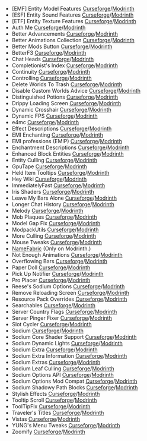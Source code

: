 - [EMF] Entity Model Features [Curseforge](https://www.curseforge.com/minecraft/mc-mods/entity-model-features)/[Modrinth](https://modrinth.com/mod/entity-model-features)  
- [ESF] Entity Sound Features [Curseforge](https://www.curseforge.com/minecraft/mc-mods/esf-entity-sound-features)/[Modrinth](https://modrinth.com/mod/esf)  
- [ETF] Entity Texture Features [Curseforge](https://www.curseforge.com/minecraft/mc-mods/entity-texture-features-fabric)/[Modrinth](https://modrinth.com/mod/entitytexturefeatures)  
- Auth Me [Curseforge](https://www.curseforge.com/minecraft/mc-mods/auth-me)/[Modrinth](https://modrinth.com/mod/auth-me)  
- Better Advancements [Curseforge](https://www.curseforge.com/minecraft/mc-mods/better-advancements)/[Modrinth](https://modrinth.com/mod/better-advancements)  
- Better Animations Collection [Curseforge](https://www.curseforge.com/minecraft/mc-mods/better-animations-collection)/[Modrinth](https://modrinth.com/mod/better-animations-collection)  
- Better Mods Button [Curseforge](https://www.curseforge.com/minecraft/mc-mods/better-mods-button)/[Modrinth](https://modrinth.com/mod/better-mods-button)  
- BetterF3 [Curseforge](https://www.curseforge.com/minecraft/mc-mods/betterf3)/[Modrinth](https://modrinth.com/mod/betterf3)  
- Chat Heads [Curseforge](https://www.curseforge.com/minecraft/mc-mods/chat-heads)/[Modrinth](https://modrinth.com/mod/chat-heads)  
- Completionist's Index [Curseforge](https://www.curseforge.com/minecraft/mc-mods/completionists-index)/[Modrinth](https://modrinth.com/mod/completionists-index)  
- Continuity [Curseforge](https://www.curseforge.com/minecraft/mc-mods/continuity)/[Modrinth](https://modrinth.com/mod/continuity)  
- Controlling [Curseforge](https://www.curseforge.com/minecraft/mc-mods/controlling)/[Modrinth](https://modrinth.com/mod/controlling)  
- Delete Worlds To Trash [Curseforge](https://www.curseforge.com/minecraft/mc-mods/delete-worlds-to-trash-forge)/[Modrinth](https://modrinth.com/mod/delete-worlds-to-trash)  
- Disable Custom Worlds Advice [Curseforge](https://www.curseforge.com/minecraft/mc-mods/fabric-disable-custom-worlds-advice)/[Modrinth](https://modrinth.com/mod/dcwa)  
- Distinguished Potions [Curseforge](https://www.curseforge.com/minecraft/mc-mods/distinguished-potions)/[Modrinth](https://modrinth.com/mod/distinguished-potions)  
- Drippy Loading Screen [Curseforge](https://www.curseforge.com/minecraft/mc-mods/drippy-loading-screen)/[Modrinth](https://modrinth.com/mod/drippy-loading-screen)  
- Dynamic Crosshair [Curseforge](https://www.curseforge.com/minecraft/mc-mods/dynamic-crosshair)/[Modrinth](https://modrinth.com/mod/dynamiccrosshair)  
- Dynamic FPS [Curseforge](https://www.curseforge.com/minecraft/mc-mods/dynamic-fps)/[Modrinth](https://modrinth.com/mod/dynamic-fps)  
- e4mc [Curseforge](https://www.curseforge.com/minecraft/mc-mods/e4mc)/[Modrinth](https://modrinth.com/mod/e4mc)  
- Effect Descriptions [Curseforge](https://www.curseforge.com/minecraft/mc-mods/new-effect-descriptions)/[Modrinth](https://modrinth.com/mod/effect-descriptions)  
- EMI Enchanting [Curseforge](https://www.curseforge.com/minecraft/mc-mods/emi-enchanting)/[Modrinth](https://modrinth.com/mod/emi-enchanting)  
- EMI professions (EMIP) [Curseforge](https://www.curseforge.com/minecraft/mc-mods/emi-professions-emip)/[Modrinth](https://modrinth.com/mod/emi-professions-(emip))  
- Enchantment Descriptions [Curseforge](https://www.curseforge.com/minecraft/mc-mods/enchantment-descriptions)/[Modrinth](https://modrinth.com/mod/enchantment-descriptions)  
- Enhanced Block Entities [Curseforge](https://www.curseforge.com/minecraft/mc-mods/enhanced-block-entities)/[Modrinth](https://modrinth.com/mod/ebe)  
- Entity Culling [Curseforge](https://www.curseforge.com/minecraft/mc-mods/entityculling)/[Modrinth](https://modrinth.com/mod/entityculling)  
- GpuTape [Curseforge](https://www.curseforge.com/minecraft/mc-mods/project-1152512)/[Modrinth](https://modrinth.com/mod/gputape)  
- Held Item Tooltips [Curseforge](https://www.curseforge.com/minecraft/mc-mods/held-item-tooltips)/[Modrinth](https://modrinth.com/mod/held-item-tooltips)  
- Hey Wiki [Curseforge](https://www.curseforge.com/minecraft/mc-mods/hey-wiki)/[Modrinth](https://modrinth.com/mod/hey-wiki)  
- ImmediatelyFast [Curseforge](https://www.curseforge.com/minecraft/mc-mods/immediatelyfast)/[Modrinth](https://modrinth.com/mod/immediatelyfast)  
- Iris Shaders [Curseforge](https://www.curseforge.com/minecraft/mc-mods/irisshaders)/[Modrinth](https://modrinth.com/mod/iris)  
- Leave My Bars Alone [Curseforge](https://www.curseforge.com/minecraft/mc-mods/leave-my-bars-alone)/[Modrinth](https://modrinth.com/mod/leave-my-bars-alone)  
- Longer Chat History [Curseforge](https://www.curseforge.com/minecraft/mc-mods/longer-chat-history)/[Modrinth](https://modrinth.com/mod/longer-chat-history)  
- Melody [Curseforge](https://www.curseforge.com/minecraft/mc-mods/melody)/[Modrinth](https://modrinth.com/mod/melody)  
- Mob Plaques [Curseforge](https://www.curseforge.com/minecraft/mc-mods/mob-plaques)/[Modrinth](https://modrinth.com/mod/mob-plaques)  
- Model Gap Fix [Curseforge](https://www.curseforge.com/minecraft/mc-mods/model-gap-fix)/[Modrinth](https://modrinth.com/mod/modelfix)  
- ModpackUtils [Curseforge](https://www.curseforge.com/minecraft/mc-mods/mutils)/[Modrinth](https://modrinth.com/mod/mutils)  
- More Culling [Curseforge](https://www.curseforge.com/minecraft/mc-mods/moreculling)/[Modrinth](https://modrinth.com/mod/moreculling)  
- Mouse Tweaks [Curseforge](https://www.curseforge.com/minecraft/mc-mods/mouse-tweaks)/[Modrinth](https://modrinth.com/mod/mouse-tweaks)  
- [NameFabric](https://modrinth.com/mod/namefabric) (Only on Modrinth.)  
- Not Enough Animations [Curseforge](https://www.curseforge.com/minecraft/mc-mods/not-enough-animations)/[Modrinth](https://modrinth.com/mod/not-enough-animations)  
- Overflowing Bars [Curseforge](https://www.curseforge.com/minecraft/mc-mods/overflowing-bars)/[Modrinth](https://modrinth.com/mod/overflowing-bars)  
- Paper Doll [Curseforge](https://www.curseforge.com/minecraft/mc-mods/new-paper-doll)/[Modrinth](https://modrinth.com/mod/paper-doll)  
- Pick Up Notifier [Curseforge](https://www.curseforge.com/minecraft/mc-mods/pick-up-notifier)/[Modrinth](https://modrinth.com/mod/pick-up-notifier)  
- Pro Placer [Curseforge](https://www.curseforge.com/minecraft/mc-mods/pro-placer)/[Modrinth](https://modrinth.com/mod/pro-placer)  
- Reese's Sodium Options [Curseforge](https://www.curseforge.com/minecraft/mc-mods/reeses-sodium-options)/[Modrinth](https://modrinth.com/mod/reeses-sodium-options)  
- Remove Reloading Screen [Curseforge](https://www.curseforge.com/minecraft/mc-mods/rrls)/[Modrinth](https://modrinth.com/mod/rrls)  
- Resource Pack Overrides [Curseforge](https://www.curseforge.com/minecraft/mc-mods/resource-pack-overrides)/[Modrinth](https://modrinth.com/mod/resource-pack-overrides)  
- Searchables [Curseforge](https://www.curseforge.com/minecraft/mc-mods/searchables)/[Modrinth](https://modrinth.com/mod/searchables)  
- Server Country Flags [Curseforge](https://www.curseforge.com/minecraft/mc-mods/server-country-flags)/[Modrinth](https://modrinth.com/mod/server-country-flags)  
- Server Pinger Fixer [Curseforge](https://www.curseforge.com/minecraft/mc-mods/serverpingerfixer)/[Modrinth](https://modrinth.com/mod/serverpingerfixer)  
- Slot Cycler [Curseforge](https://www.curseforge.com/minecraft/mc-mods/slot-cycler)/[Modrinth](https://modrinth.com/mod/slot-cycler)  
- Sodium [Curseforge](https://www.curseforge.com/minecraft/mc-mods/sodium)/[Modrinth](https://modrinth.com/mod/sodium)  
- Sodium Core Shader Support [Curseforge](https://www.curseforge.com/minecraft/mc-mods/sodium-core-shader-support)/[Modrinth](https://modrinth.com/mod/sodium-core-shader-support)  
- Sodium Dynamic Lights [Curseforge](https://www.curseforge.com/minecraft/mc-mods/dynamiclights-reforged)/[Modrinth](https://modrinth.com/mod/sodium-dynamic-lights)  
- Sodium Extra [Curseforge](https://www.curseforge.com/minecraft/mc-mods/sodium-extra)/[Modrinth](https://modrinth.com/mod/sodium-extra)  
- Sodium Extra Information [Curseforge](https://www.curseforge.com/minecraft/mc-mods/sodium-extra-information)/[Modrinth](https://modrinth.com/mod/sodium-extra-information)  
- Sodium Extras [Curseforge](https://www.curseforge.com/minecraft/mc-mods/magnesium-extras)/[Modrinth](https://modrinth.com/mod/sodium-extras)  
- Sodium Leaf Culling [Curseforge](https://www.curseforge.com/minecraft/mc-mods/sodium-leaf-culling)/[Modrinth](https://modrinth.com/mod/sodiumleafculling)  
- Sodium Options API [Curseforge](https://www.curseforge.com/minecraft/mc-mods/sodium-options-api)/[Modrinth](https://modrinth.com/mod/sodium-options-api)  
- Sodium Options Mod Compat [Curseforge](https://www.curseforge.com/minecraft/mc-mods/sodium-embeddium-options-mod-compat)/[Modrinth](https://modrinth.com/mod/sodium-options-mod-compat)  
- Sodium Shadowy Path Blocks [Curseforge](https://www.curseforge.com/minecraft/mc-mods/sodium-shadowy-path-blocks)/[Modrinth](https://modrinth.com/mod/sodium-shadowy-path-blocks)  
- Stylish Effects [Curseforge](https://www.curseforge.com/minecraft/mc-mods/stylish-effects)/[Modrinth](https://modrinth.com/mod/stylish-effects)  
- Tooltip Scroll [Curseforge](https://www.curseforge.com/minecraft/mc-mods/tooltip-scroll-fabric)/[Modrinth](https://modrinth.com/mod/tooltip-scroll)  
- ToolTipFix [Curseforge](https://www.curseforge.com/minecraft/mc-mods/tooltipfix)/[Modrinth](https://modrinth.com/mod/tooltipfix)  
- Traveler's Titles [Curseforge](https://www.curseforge.com/minecraft/mc-mods/travelers-titles-neoforge)/[Modrinth](https://modrinth.com/mod/travelers-titles)  
- Vistas [Curseforge](https://www.curseforge.com/minecraft/mc-mods/vistas)/[Modrinth](https://modrinth.com/mod/vistas)  
- YUNG's Menu Tweaks [Curseforge](https://www.curseforge.com/minecraft/mc-mods/yungs-menu-tweaks-neoforge)/[Modrinth](https://modrinth.com/mod/yungs-menu-tweaks)  
- Zoomify [Curseforge](https://www.curseforge.com/minecraft/mc-mods/zoomify)/[Modrinth](https://modrinth.com/mod/zoomify)  